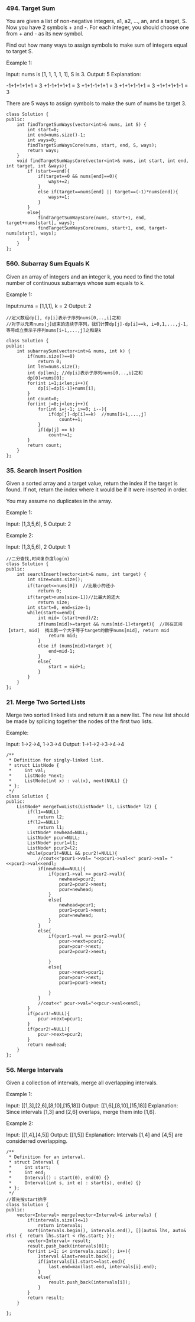 ### 494. Target Sum
 You are given a list of non-negative integers, a1, a2, ..., an, and a target, S. Now you have 2 symbols + and -. For each integer, you should choose one from + and - as its new symbol.

Find out how many ways to assign symbols to make sum of integers equal to target S.

Example 1:

Input: nums is [1, 1, 1, 1, 1], S is 3. 
Output: 5
Explanation: 

-1+1+1+1+1 = 3
+1-1+1+1+1 = 3
+1+1-1+1+1 = 3
+1+1+1-1+1 = 3
+1+1+1+1-1 = 3

There are 5 ways to assign symbols to make the sum of nums be target 3.
```
class Solution {
public:
    int findTargetSumWays(vector<int>& nums, int S) {
        int start=0;
        int end=nums.size()-1;
        int ways=0;
        findTargetSumWaysCore(nums, start, end, S, ways);
        return ways;
    }
    void findTargetSumWaysCore(vector<int>& nums, int start, int end, int target, int &ways){
        if (start==end){
            if(target==0 && nums[end]==0){
                ways+=2;
            }
            else if(target==nums[end] || target==(-1)*nums[end]){
                ways+=1;
            }
        }
        else{
            findTargetSumWaysCore(nums, start+1, end, target+nums[start], ways);
            findTargetSumWaysCore(nums, start+1, end, target-nums[start], ways);
        }
    }
};
```
### 560. Subarray Sum Equals K

Given an array of integers and an integer k, you need to find the total number of continuous subarrays whose sum equals to k.

Example 1:

Input:nums = [1,1,1], k = 2
Output: 2
```
//定义数组dp[], dp[i]表示子序列nums[0,..,i]之和
//对于以元素nums[j]结束的连续子序列，我们计算dp[j]-dp[i]==k, i=0,1,...,j-1,等号成立表示子序列nums[i+1,...,j]之和是k

class Solution {
public:
    int subarraySum(vector<int>& nums, int k) {
        if(nums.size()==0)
            return 0;
        int len=nums.size();
        int dp[len]; //dp[i]表示子序列nums[0,..,i]之和
        dp[0]=nums[0];
        for(int i=1;i<len;i++){
            dp[i]=dp[i-1]+nums[i];
        }
        int count=0;
        for(int j=0;j<len;j++){
            for(int i=j-1; i>=0; i--){
                if(dp[j]-dp[i]==k)  //nums[i+1,...,j]
                    count+=1;
            }
            if(dp[j] == k)
                count+=1;
        }
        return count;
    }
};
```
### 35. Search Insert Position
Given a sorted array and a target value, return the index if the target is found. If not, return the index where it would be if it were inserted in order.

You may assume no duplicates in the array.

Example 1:

Input: [1,3,5,6], 5
Output: 2

Example 2:

Input: [1,3,5,6], 2
Output: 1
```
//二分查找,时间复杂度log(n)
class Solution {
public:
    int searchInsert(vector<int>& nums, int target) {
        int size=nums.size();
        if(target<=nums[0])  //比最小的还小
            return 0;
        if(target>nums[size-1])//比最大的还大
            return size;
        int start=0, end=size-1;
        while(start<=end){
            int mid= (start+end)/2;
            if(nums[mid]>=target && nums[mid-1]<target){  //则在区间【start, mid]  找出第一个大于等于target的数字nums[mid], return mid
                return mid;
            }
            else if (nums[mid]>target ){
                end=mid-1;
            }
            else{
                start = mid+1;
            }
        }
    }
};
```
### 21. Merge Two Sorted Lists
Merge two sorted linked lists and return it as a new list. The new list should be made by splicing together the nodes of the first two lists.

Example:

Input: 1->2->4, 1->3->4
Output: 1->1->2->3->4->4
```
/**
 * Definition for singly-linked list.
 * struct ListNode {
 *     int val;
 *     ListNode *next;
 *     ListNode(int x) : val(x), next(NULL) {}
 * };
 */
class Solution {
public:
    ListNode* mergeTwoLists(ListNode* l1, ListNode* l2) {
        if(l1==NULL)
            return l2;
        if(l2==NULL)
            return l1;
        ListNode* newhead=NULL;
        ListNode* pcur=NULL;
        ListNode* pcur1=l1;
        ListNode* pcur2=l2;
        while(pcur1!=NULL && pcur2!=NULL){
            //cout<<"pcur1->val= "<<pcur1->val<<" pcur2->val= "<<pcur2->val<<endl;
            if(newhead==NULL){
                if(pcur1->val >= pcur2->val){
                    newhead=pcur2;
                    pcur2=pcur2->next;
                    pcur=newhead;
                }
                else{
                    newhead=pcur1;
                    pcur1=pcur1->next;
                    pcur=newhead;
                }
            }
            else{
                if(pcur1->val >= pcur2->val){
                    pcur->next=pcur2;
                    pcur=pcur->next;
                    pcur2=pcur2->next;
                    
                }
                else{
                    pcur->next=pcur1;
                    pcur=pcur->next;
                    pcur1=pcur1->next;
                    
                }
            }
            //cout<<" pcur->val="<<pcur->val<<endl;
        }
        if(pcur1!=NULL){
            pcur->next=pcur1;
        }
        if(pcur2!=NULL){
            pcur->next=pcur2;
        }
        return newhead;
    }
};
```
### 56. Merge Intervals
Given a collection of intervals, merge all overlapping intervals.

Example 1:

Input: [[1,3],[2,6],[8,10],[15,18]]
Output: [[1,6],[8,10],[15,18]]
Explanation: Since intervals [1,3] and [2,6] overlaps, merge them into [1,6].

Example 2:

Input: [[1,4],[4,5]]
Output: [[1,5]]
Explanation: Intervals [1,4] and [4,5] are considerred overlapping.


```
/**
 * Definition for an interval.
 * struct Interval {
 *     int start;
 *     int end;
 *     Interval() : start(0), end(0) {}
 *     Interval(int s, int e) : start(s), end(e) {}
 * };
 */
//首先按start排序
class Solution {
public:
    vector<Interval> merge(vector<Interval>& intervals) {
        if(intervals.size()<=1)
            return intervals;
        sort(intervals.begin(), intervals.end(), [](auto& lhs, auto& rhs) {  return lhs.start < rhs.start; });
        vector<Interval> result;
        result.push_back(intervals[0]);
        for(int i=1; i< intervals.size(); i++){
            Interval &last=result.back();
            if(intervals[i].start<=last.end){
                last.end=max(last.end, intervals[i].end);
            }
            else{
                result.push_back(intervals[i]);
            }
        }
        return result;
    }
   
};
```
